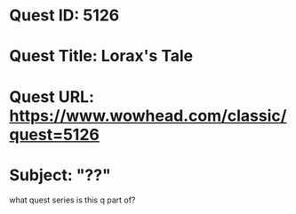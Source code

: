 # Quest ID: 5126
# Quest Title: Lorax's Tale
# Quest URL: https://www.wowhead.com/classic/quest=5126
# Subject: "??"
what quest series is this q part of?
